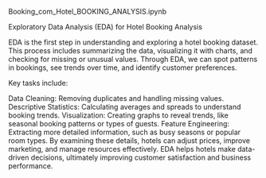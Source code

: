 Booking_com_Hotel_BOOKING_ANALYSIS.ipynb



Exploratory Data Analysis (EDA) for Hotel Booking Analysis

EDA is the first step in understanding and exploring a hotel booking dataset. This process includes summarizing the data, visualizing it with charts, and checking for missing or unusual values. Through EDA, we can spot patterns in bookings, see trends over time, and identify customer preferences.

Key tasks include:

Data Cleaning: Removing duplicates and handling missing values.
Descriptive Statistics: Calculating averages and spreads to understand booking trends.
Visualization: Creating graphs to reveal trends, like seasonal booking patterns or types of guests.
Feature Engineering: Extracting more detailed information, such as busy seasons or popular room types.
By examining these details, hotels can adjust prices, improve marketing, and manage resources effectively. EDA helps hotels make data-driven decisions, ultimately improving customer satisfaction and business performance.
